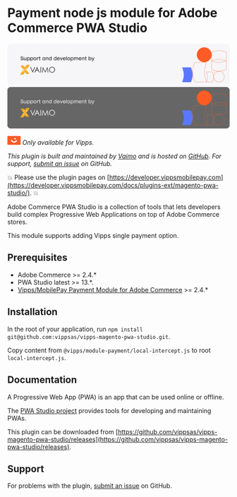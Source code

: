 <!-- START_METADATA
---
title: Vipps MobilePay Payment node js module for Magento 2 PWA Studio
sidebar_label: Payment node js module for PWA Studio
sidebar_position: 1
hide_table_of_contents: true
description: Provide Vipps or MobilePay payment options for your Adobe PWA.
pagination_next: null
pagination_prev: null
---
END_METADATA -->

# Payment node js module for Adobe Commerce PWA Studio

![Support and development by Vaimo ](./docs/images/vaimo.svg#gh-light-mode-only)![Support and development by Vaimo](./docs/images/vaimo_dark.svg#gh-dark-mode-only)

![null](./docs/images/vipps.png) *Only available for Vipps.*

*This plugin is built and maintained by [Vaimo](https://www.vaimo.com/)
and is hosted on [GitHub](https://github.com/vippsas/vipps-magento-pwa-studio).
For support, [submit an issue](https://github.com/vippsas/vipps-magento-pwa-studio/issues) on GitHub.*

<!-- START_COMMENT -->
💥 Please use the plugin pages on [https://developer.vippsmobilepay.com](https://developer.vippsmobilepay.com/docs/plugins-ext/magento-pwa-studio/). 💥
<!-- END_COMMENT -->

Adobe Commerce PWA Studio is a collection of tools that lets developers build complex Progressive Web Applications on top of Adobe Commerce stores.

This module supports adding Vipps single payment option.

## Prerequisites

* Adobe Commerce >= 2.4.*
* PWA Studio latest >= 13.*.
* [Vipps/MobilePay Payment Module for Adobe Commerce](https://developer.vippsmobilepay.com/docs/plugins-ext/magento/) >= 2.4.*

## Installation

In the root of your application, run `npm install git@github.com:vippsas/vipps-magento-pwa-studio.git`.

Copy content from `@vipps/module-payment/local-intercept.js` to root `local-intercept.js`.

## Documentation

A Progressive Web App (PWA) is an app that can be used online or offline.

The [PWA Studio project](https://developer.adobe.com/commerce/pwa-studio/) provides tools for developing and maintaining PWAs.

This plugin can be downloaded from
[https://github.com/vippsas/vipps-magento-pwa-studio/releases](https://github.com/vippsas/vipps-magento-pwa-studio/releases).

## Support

For problems with the plugin,
[submit an issue](https://github.com/vippsas/vipps-magento-pwa-studio/issues) on GitHub.
